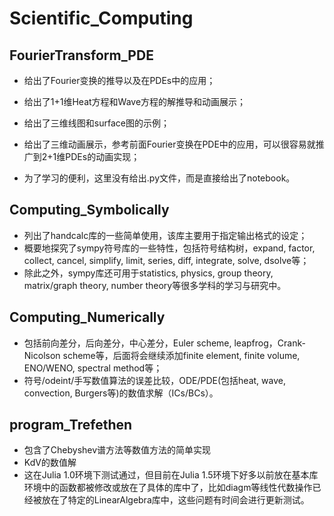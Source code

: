 # Scientific_Computing



## FourierTransform_PDE

+ 给出了Fourier变换的推导以及在PDEs中的应用；

+ 给出了1+1维Heat方程和Wave方程的解推导和动画展示；

+ 给出了三维线图和surface图的示例；

+ 给出了三维动画展示，参考前面Fourier变换在PDE中的应用，可以很容易就推广到2+1维PDEs的动画实现；

+ 为了学习的便利，这里没有给出.py文件，而是直接给出了notebook。



## Computing_Symbolically

+ 列出了handcalc库的一些简单使用，该库主要用于指定输出格式的设定；
+ 概要地探究了sympy符号库的一些特性，包括符号结构树，expand, factor,  collect, cancel, simplify, limit, series, diff, integrate, solve, dsolve等；
+ 除此之外，sympy库还可用于statistics, physics, group theory, matrix/graph theory, number theory等很多学科的学习与研究中。



## Computing_Numerically

+ 包括前向差分，后向差分，中心差分，Euler scheme, leapfrog，Crank-Nicolson scheme等，后面将会继续添加finite element, finite volume, ENO/WENO, spectral method等；
+ 符号/odeint/手写数值算法的误差比较，ODE/PDE(包括heat, wave, convection, Burgers等)的数值求解（ICs/BCs）。



## program_Trefethen

+ 包含了Chebyshev谱方法等数值方法的简单实现
+ KdV的数值解
+ 这在Julia 1.0环境下测试通过，但目前在Julia 1.5环境下好多以前放在基本库环境中的函数都被修改或放在了具体的库中了，比如diagm等线性代数操作已经被放在了特定的LinearAlgebra库中，这些问题有时间会进行更新测试。